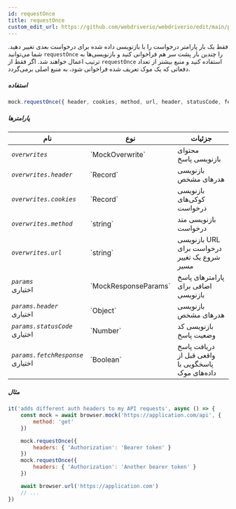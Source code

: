 ```yaml
---
id: requestOnce
title: requestOnce
custom_edit_url: https://github.com/webdriverio/webdriverio/edit/main/packages/webdriverio/src/commands/mock/requestOnce.ts
---
```


فقط یک بار پارامتر درخواست را با بازنویسی داده شده برای درخواست بعدی تغییر دهید. شما می‌توانید `requestOnce` را چندین بار پشت سر هم فراخوانی کنید و بازنویسی‌ها به ترتیب اعمال خواهند شد. اگر فقط از `requestOnce` استفاده کنید و منبع بیشتر از تعداد دفعاتی که یک موک تعریف شده فراخوانی شود، به منبع اصلی برمی‌گردد.

##### استفاده

```js
mock.requestOnce({ header, cookies, method, url, header, statusCode, fetchResponse })
```

##### پارامترها

<table>
  <thead>
    <tr>
      <th>نام</th><th>نوع</th><th>جزئیات</th>
    </tr>
  </thead>
  <tbody>
    <tr>
      <td><code><var>overwrites</var></code></td>
      <td>`MockOverwrite`</td>
      <td>محتوای بازنویسی پاسخ</td>
    </tr>
    <tr>
      <td><code><var>overwrites.header</var></code></td>
      <td>`Record<string, string>`</td>
      <td>بازنویسی هدرهای مشخص</td>
    </tr>
    <tr>
      <td><code><var>overwrites.cookies</var></code></td>
      <td>`Record<string, string>`</td>
      <td>بازنویسی کوکی‌های درخواست</td>
    </tr>
    <tr>
      <td><code><var>overwrites.method</var></code></td>
      <td>`string`</td>
      <td>بازنویسی متد درخواست</td>
    </tr>
    <tr>
      <td><code><var>overwrites.url</var></code></td>
      <td>`string`</td>
      <td>بازنویسی URL درخواست برای شروع یک تغییر مسیر</td>
    </tr>
    <tr>
      <td><code><var>params</var></code><br /><span className="label labelWarning">اختیاری</span></td>
      <td>`MockResponseParams`</td>
      <td>پارامترهای پاسخ اضافی برای بازنویسی</td>
    </tr>
    <tr>
      <td><code><var>params.header</var></code><br /><span className="label labelWarning">اختیاری</span></td>
      <td>`Object`</td>
      <td>بازنویسی هدرهای مشخص</td>
    </tr>
    <tr>
      <td><code><var>params.statusCode</var></code><br /><span className="label labelWarning">اختیاری</span></td>
      <td>`Number`</td>
      <td>بازنویسی کد وضعیت پاسخ</td>
    </tr>
    <tr>
      <td><code><var>params.fetchResponse</var></code><br /><span className="label labelWarning">اختیاری</span></td>
      <td>`Boolean`</td>
      <td>دریافت پاسخ واقعی قبل از پاسخگویی با داده‌های موک</td>
    </tr>
  </tbody>
</table>

##### مثال

```js title="respond.js"
it('adds different auth headers to my API requests', async () => {
    const mock = await browser.mock('https://application.com/api', {
        method: 'get'
    })

    mock.requestOnce({
        headers: { 'Authorization': 'Bearer token' }
    })
    mock.requestOnce({
        headers: { 'Authorization': 'Another bearer token' }
    })

    await browser.url('https://application.com')
    // ...
})
```
